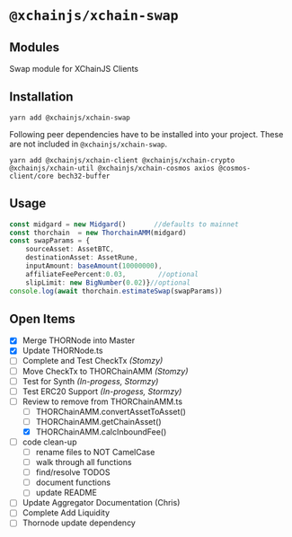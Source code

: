 # `@xchainjs/xchain-swap`

## Modules

Swap module for XChainJS Clients

## Installation

```
yarn add @xchainjs/xchain-swap
```

Following peer dependencies have to be installed into your project. These are not included in `@xchainjs/xchain-swap`.

```
yarn add @xchainjs/xchain-client @xchainjs/xchain-crypto @xchainjs/xchain-util @xchainjs/xchain-cosmos axios @cosmos-client/core bech32-buffer
```

## Usage

```typescript
const midgard = new Midgard()       //defaults to mainnet
const thorchain  = new ThorchainAMM(midgard)
const swapParams = {
    sourceAsset: AssetBTC,
    destinationAsset: AssetRune,
    inputAmount: baseAmount(10000000),
    affiliateFeePercent:0.03,        //optional
    slipLimit: new BigNumber(0.02)}//optional
console.log(await thorchain.estimateSwap(swapParams))
```


## Open Items

- [x] Merge THORNode into Master
- [x] Update THORNode.ts 
- [ ] Complete and Test CheckTx  *(Stomzy)*
- [ ] Move CheckTx to THORChainAMM  *(Stomzy)*
- [ ] Test for Synth *(In-progess, Stormzy)*
- [ ] Test ERC20 Support *(In-progess, Stormzy)*  
- [ ] Review to remove from THORChainAMM.ts
    - [ ] THORChainAMM.convertAssetToAsset()
    - [ ] THORChainAMM.getChainAsset()
    - [x] THORChainAMM.calcInboundFee()
- [ ] code clean-up
  - [ ] rename files to NOT CamelCase
  - [ ] walk through all functions
  - [ ] find/resolve TODOS
  - [ ] document functions  
  - [ ] update README  
- [ ] Update Aggregator Documentation (Chris)
- [ ] Complete Add Liquidity
- [ ] Thornode update dependency
